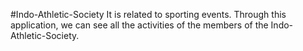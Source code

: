 #Indo-Athletic-Society
It is related to sporting events. Through this application, we can see all the activities of the members of the Indo-Athletic-Society.
